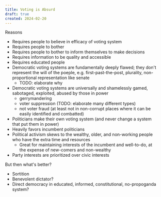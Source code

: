 ```yaml
---
title: Voting is Absurd
draft: true
created: 2024-02-20
---
```


Reasons

- Requires people to believe in efficacy of voting system
- Requires people to bother
- Requires people to bother to inform themselves to make decisions
- Requires information to be quality and accessible
- Requires educated people
- Democratic voting systems are fundamentally deeply flawed; they don't
  represent the will of the poeple, e.g. first-past-the-post, plurality,
  non-proportional representation like senate
  - TODO: elaborate why
- Democratic voting systems are universally and shamelessly gamed, sabotaged,
  exploited, abused by those in power
  - gerrymandering
  - voter suppression (TODO: elaborate many different types)
  - not voter fraud (at least not in non-corrupt places where it can be easily
    identified and combatted)
- Politicians make their own voting system (and never change a system that put
  them in power)
- Heavily favors incumbent politicians
- Political activism skews to the wealthy, older, and non-working people who
  have the extra time and resources
  - Great for maintaining interests of the incumbent and well-to-do, at the
    expense of new-comers and non-wealthy
- Party interests are prioritized over civic interests

But then what's better?

- Sortition
- Benevolent dictator?
- Direct democracy in educated, informed, constitutional, no-propoganda system?
